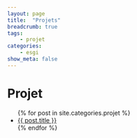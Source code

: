 ```yaml
---
layout: page
title:  "Projets"
breadcrumb: true
tags:
    - projet
categories:
    - esgi
show_meta: false
---
```


# Projet
<ul>
    {% for post in site.categories.projet %}
    <li><a href="{{ site.url }}{{ post.url }}">{{ post.title }}</a></li>
    {% endfor %}
</ul>
